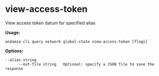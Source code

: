 # view-access-token
View access token datum for specified alias



**Usage:**
```
andamio-cli query network global-state view-access-token [flags]

```



**Options:**
```
--alias string      
      --out-file string   Optional: specify a JSON file to save the response
```


